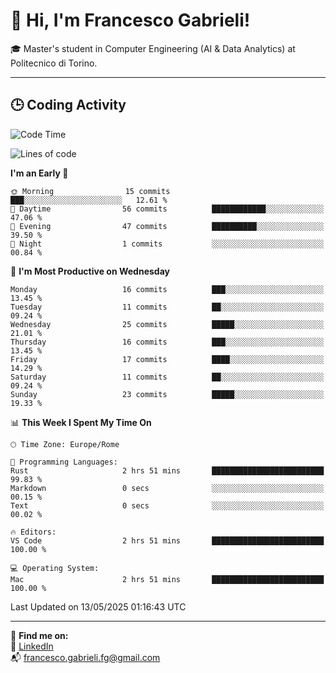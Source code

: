 # 👋 Hi, I'm Francesco Gabrieli!

🎓 Master's student in Computer Engineering (AI & Data Analytics) at Politecnico di Torino.  

---

## 🕒 Coding Activity

<!--START_SECTION:waka-->
![Code Time](http://img.shields.io/badge/Code%20Time-38%20hrs%202%20mins-blue)

![Lines of code](https://img.shields.io/badge/From%20Hello%20World%20I%27ve%20Written-46.4%20thousand%20lines%20of%20code-blue)

**I'm an Early 🐤** 

```text
🌞 Morning                15 commits          ███░░░░░░░░░░░░░░░░░░░░░░   12.61 % 
🌆 Daytime                56 commits          ████████████░░░░░░░░░░░░░   47.06 % 
🌃 Evening                47 commits          ██████████░░░░░░░░░░░░░░░   39.50 % 
🌙 Night                  1 commits           ░░░░░░░░░░░░░░░░░░░░░░░░░   00.84 % 
```
📅 **I'm Most Productive on Wednesday** 

```text
Monday                   16 commits          ███░░░░░░░░░░░░░░░░░░░░░░   13.45 % 
Tuesday                  11 commits          ██░░░░░░░░░░░░░░░░░░░░░░░   09.24 % 
Wednesday                25 commits          █████░░░░░░░░░░░░░░░░░░░░   21.01 % 
Thursday                 16 commits          ███░░░░░░░░░░░░░░░░░░░░░░   13.45 % 
Friday                   17 commits          ████░░░░░░░░░░░░░░░░░░░░░   14.29 % 
Saturday                 11 commits          ██░░░░░░░░░░░░░░░░░░░░░░░   09.24 % 
Sunday                   23 commits          █████░░░░░░░░░░░░░░░░░░░░   19.33 % 
```


📊 **This Week I Spent My Time On** 

```text
🕑︎ Time Zone: Europe/Rome

💬 Programming Languages: 
Rust                     2 hrs 51 mins       █████████████████████████   99.83 % 
Markdown                 0 secs              ░░░░░░░░░░░░░░░░░░░░░░░░░   00.15 % 
Text                     0 secs              ░░░░░░░░░░░░░░░░░░░░░░░░░   00.02 % 

🔥 Editors: 
VS Code                  2 hrs 51 mins       █████████████████████████   100.00 % 

💻 Operating System: 
Mac                      2 hrs 51 mins       █████████████████████████   100.00 % 
```


 Last Updated on 13/05/2025 01:16:43 UTC
<!--END_SECTION:waka-->


---



🔗 **Find me on:**  
💼 [LinkedIn](https://www.linkedin.com/in/francesco-gabrieli)  
📬 francesco.gabrieli.fg@gmail.com  



